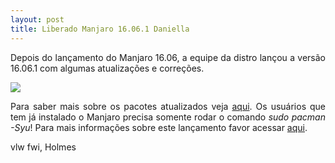 ```yaml
---
layout: post
title: Liberado Manjaro 16.06.1 Daniella
---
```


<p style="text-align: justify;">Depois do lançamento do Manjaro 16.06, a equipe da distro lançou a versão 16.06.1 com algumas atualizações e correções.</p>

<img src="http://www.auplod.com/u/dauopl7f8bd.png">

<p style="text-align: justify;">Para saber mais sobre os pacotes atualizados veja <a href="https://gist.githubusercontent.com/philmmanjaro/f9983918a9b1d628b7686266d5a0f47b/raw/a6775496e5ed9ff92018f4b7ee505c78c3431d98/update-2016-06-11.txt">aqui</a>. Os usuários que tem já instalado o Manjaro precisa somente rodar o comando <i>sudo pacman -Syu</i>! Para mais informações sobre este lançamento favor acessar <a href="https://forum.manjaro.org/t/stable-release-manjaro-16-06-1/3868">aqui</a>.</p>

vlw fwi, Holmes